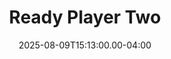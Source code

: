 ---
title: Ready Player Two
creator: Ernest Cline
cart: bookcart
type: novel
date: 2025-08-09T15:13:00.00-04:00
score: 2
review:
---